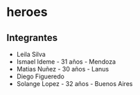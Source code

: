 # heroes

## Integrantes

- Leila Silva
- Ismael Ideme - 31 años - Mendoza
- Matias Nuñez - 30 años - Lanus
- Diego Figueredo 
- Solange Lopez - 32 años - Buenos Aires